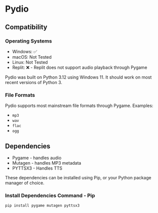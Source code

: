 # Pydio
## Compatibility
### Operating Systems
- Windows: ✅️
- macOS: Not Tested
- Linux: Not Tested
- Replit: ❌️ - Replit does not support audio playback through Pygame

Pydio was built on Python 3.12 using Windows 11. It should work on most recent versions of Python 3.

### File Formats
Pydio supports most mainstream file formats through Pygame.
Examples:
- `mp3`
- `wav`
- `flac`
- `ogg`

## Dependencies
- Pygame - handles audio
- Mutagen - handles MP3 metadata
- PYTTSX3 - Handles TTS

These dependencies can be installed using Pip, or your Python package manager of choice.
### Install Dependencies Command - Pip
`pip install pygame mutagen pyttsx3`
